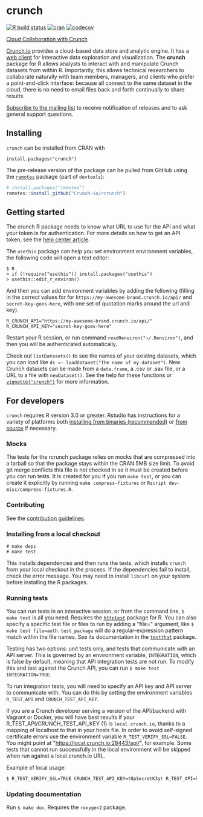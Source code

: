 # crunch

<!-- badges: start -->
[![R build status](https://github.com/Crunch-io/rcrunch/workflows/R-CMD-check/badge.svg)](https://github.com/Crunch-io/rcrunch/actions)
[![cran](https://www.r-pkg.org/badges/version-last-release/crunch)](https://cran.r-project.org/package=crunch) [![codecov](https://codecov.io/gh/Crunch-io/rcrunch/branch/master/graph/badge.svg)](https://codecov.io/gh/Crunch-io/rcrunch)
<!-- badges: end -->

[Cloud Collaboration with Crunch](http://crunch-io.github.io/rcrunch/)

[Crunch.io](https://crunch.io/) provides a cloud-based data store and analytic engine. It has a [web client](https://app.crunch.io/) for interactive data exploration and visualization. The **crunch** package for R allows analysts to interact with and manipulate Crunch datasets from within R. Importantly, this allows technical researchers to collaborate naturally with team members, managers, and clients who prefer a point-and-click interface: because all connect to the same dataset in the cloud, there is no need to email files back and forth continually to share results.

[Subscribe to the mailing list](mailto:rcrunch+subscribe@crunch.io) to receive notification of releases and to ask general support questions.

## Installing

`crunch` can be installed from CRAN with

    install.packages("crunch")

The pre-release version of the package can be pulled from GitHub using the [`remotes`](https://github.com/r-lib/remotes) package (part of `devtools`):

```r
# install.packages("remotes")
remotes::install_github("Crunch-io/rcrunch")
```

## Getting started

The crunch R package needs to know what URL to use for the API and what your token is for authentication.
For more details on how to get an API token, see the [help center article](https://help.crunch.io/hc/en-us/articles/4415963337869-API-Keys).

The `usethis` package can help you set environment environment variables, the following code will
open a text editor:

    $ R
    > if (!require("usethis")) install.packages("usethis")
    > usethis::edit_r_environ()

And then you can add environment variables by adding the following (filling in the correct values for for 
`https://my-awesome-brand.crunch.io/api/` and `secret-key-goes-here`, with one set of quotation marks
around the url and key).

    R_CRUNCH_API="https://my-awesome-brand.crunch.io/api/"
    R_CRUNCH_API_KEY="secret-key-goes-here"

Restart your R session, or run command `readRenviron("~/.Renviron")`, and then you will be authenticated automatically.

Check out `listDatasets()` to see the names of your existing datasets, which you can load like `ds <- loadDataset("The name of my dataset")`. New Crunch datasets can be made from a `data.frame`, a .csv or .sav file, or a URL to a file with `newDataset()`. See the help for these functions or [`vignette("crunch")`](https://crunch.io/r/crunch/articles/crunch.html) for more information.

## For developers

`crunch` requires R version 3.0 or greater. Rstudio has instructions for a variety of platforms
both [installing from binaries (recommended)](https://docs.rstudio.com/resources/install-r) or 
[from source](https://docs.rstudio.com/resources/install-r-source/) if necessary.

### Mocks
The tests for the rcrunch package relies on mocks that are compressed into a tarball
so that the package stays within the CRAN 5MB size limit. To avoid git merge conflicts
this file is not checked in so it must be created before you can run tests. It is
created for you if you run `make test`, or you can create it explicitly by running
`make compress-fixtures` or `Rscript dev-misc/compress-fixtures.R`.

### Contributing

See the [contribution guidelines](CONTRIBUTING.md).

### Installing from a local checkout

    # make deps
    # make test

This installs dependencies and then runs the tests, which installs `crunch` from your local checkout in the process. If the dependencies fail to install, check the error message. You may need to install `libcurl` on your system before installing the R packages.

### Running tests

You can run tests in an interactive session, or from the command line, `$ make test` is all you need. Requires the [`httptest`](https://github.com/nealrichardson/httptest) package for R. You can also specify a specific test file or files to run by adding a "file=" argument, like `$ make test file=auth`. `test_package` will do a regular-expression pattern match within the file names. See its documentation in the [`testthat`](https://testthat.r-lib.org/) package.

Testing has two options: unit tests only, and tests that communicate with an API server. This is governed by an environment variable, `INTEGRATION`, which is false by default, meaning that API integration tests are not run. To modify this and test against the Crunch API, you can run `$ make test INTEGRATION=TRUE`.

To run integration tests, you will need to specify an API key and API server to communicate with. You can do this by setting the environment variables `R_TEST_API` and `CRUNCH_TEST_API_KEY`.

If you are a Crunch developer serving a version of the API/backend with Vagrant or Docker, you will have best results if your R_TEST_API/CRUNCH_TEST_API_KEY (1) is `local.crunch.io`, thanks to a mapping of localhost to that in your hosts file. In order to avoid self-signed certificate errors use the environment variable `R_TEST_VERIFY_SSL=FALSE`. You might point at "https://local.crunch.io:28443/api/", for example. Some tests that cannot run successfully in the local environment will be skipped when run against a local.crunch.io URL.

Example of local usage:

```bash
$ R_TEST_VERIFY_SSL=TRUE CRUNCH_TEST_API_KEY=t0pSecretK3y! R_TEST_API=https://local.crunch.io:28443/api/ make test INTEGRATION=FALSE file=variable-summary
```

### Updating documentation

Run `$ make doc`. Requires the `roxygen2` package.
